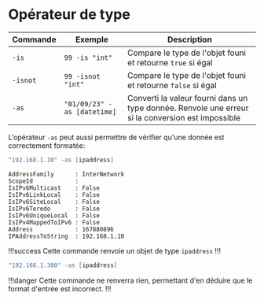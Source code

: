 
# Opérateur de type

| Commande   |  Exemple   | Description         |
| ---------- | --- | ------------------- |
| `-is`  | `99 -is "int"`    | Compare le type de l'objet founi et retourne `true` si égal                |
| `-isnot`  | `99 -isnot "int"`    | Compare le type de l'objet founi et retourne `false` si égal               |
| `-as`  |   `"01/09/23" -as [datetime]`  | Converti la valeur fourni dans un type donnée. Renvoie une erreur si la conversion est impossible    |


L'opérateur `-as` peut aussi permettre de vérifier qu'une donnée est correctement formatée:

```powershell
"192.168.1.10" -as [ipaddress]
```

```text Output :icon-chevron-right:
AddressFamily      : InterNetwork
ScopeId            : 
IsIPv6Multicast    : False
IsIPv6LinkLocal    : False
IsIPv6SiteLocal    : False
IsIPv6Teredo       : False
IsIPv6UniqueLocal  : False
IsIPv4MappedToIPv6 : False
Address            : 167880896
IPAddressToString  : 192.168.1.10
```

!!!success
Cette commande renvoie un objet de type `ipaddress` 
!!!

```powershell
"192.168.1.300" -as [ipaddress]
```

!!!danger
Cette commande ne renverra rien, permettant d'en déduire que le format d'entrée est incorrect.
!!!